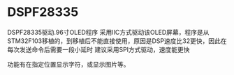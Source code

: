 # DSPF28335
DSPF28335驱动.96寸OLED程序
采用IIC方式驱动该OLED屏幕，程序是从STM32F103移植的，到移植后不能直接使用，原因是DSP速度比32更快，因此在每次发送命令后需要一段小延时
建议采用SPI方式驱动，速度能更快

功能有在指定位置显示字符，或显示图片等。
